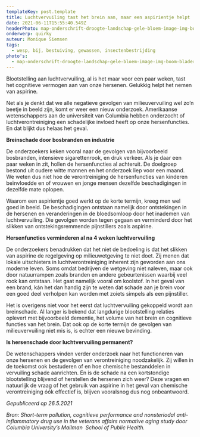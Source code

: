 ```yaml
---
templateKey: post.template
title: Luchtvervuiling tast het brein aan, maar een aspirientje helpt
date: 2021-06-11T15:55:40.549Z
headerPhoto: map-onderschrift-droogte-landschap-gele-bloem-image-img-boom-bladeren-groen-jpg
onderwerp: quirky
auteur: Monique Siemsen
tags:
  - wesp, bij, bestuiving, gewassen, insectenbestrijding
photo's:
  - map-onderschrift-droogte-landschap-gele-bloem-image-img-boom-bladeren-groen-jpg
---
```



Blootstelling aan luchtvervuiling, al is het maar voor een paar weken, tast het cognitieve vermogen aan van onze hersenen. Gelukkig helpt het nemen van aspirine.



Net als je denkt dat we alle negatieve gevolgen van milieuvervuiling wel zo’n beetje in beeld zijn, komt er weer een nieuw onderzoek. Amerikaanse wetenschappers aan de universiteit van Columbia hebben onderzocht of luchtverontreiniging een schadelijke invloed heeft op onze hersenfuncties. En dat blijkt dus helaas het geval.





**Breinschade door bosbranden en industrie**



De onderzoekers keken vooral naar de gevolgen van bijvoorbeeld bosbranden, intensieve sigarettenrook, en druk verkeer. Als je daar een paar weken in zit, hollen de hersenfuncties al achteruit. De doelgroep bestond uit oudere witte mannen en het onderzoek liep voor een maand. We weten dus niet hoe de verontreiniging de hersenfuncties van kinderen beïnvloedde en of vrouwen en jonge mensen dezelfde beschadigingen in dezelfde mate oplopen.



Waarom een aspirientje goed werkt op de korte termijn, kreeg men wel goed in beeld. De beschadigingen ontstaan namelijk door ontstekingen in de hersenen en veranderingen in de bloedsomloop door het inademen van luchtvervuiling. Die gevolgen worden tegen gegaan en verminderd door het slikken van ontstekingsremmende pijnstillers zoals aspirine.





**Hersenfuncties verminderen al na 4 weken luchtvervuiling**



De onderzoekers benadrukken dat het niet de bedoeling is dat het slikken van aspirine de regelgeving op milieuwetgeving te niet doet. Zij menen dat lokale uitschieters in luchtverontreiniging inherent zijn geworden aan ons moderne leven. Soms omdat bedrijven de wetgeving niet naleven, maar ook door natuurrampen zoals branden en andere gebeurtenissen waarbij veel rook kan ontstaan. Het gaat namelijk vooral om koolstof. In het geval van een brand, kán het dan handig zijn te weten dat schade aan je brein voor een goed deel verholpen kan worden met zoiets simpels als een pijnstiller.



Het is overigens niet voor het eerst dat luchtvervuiling gekoppeld wordt aan breinschade. Al langer is bekend dat langdurige blootstelling relaties oplevert met bijvoorbeeld dementie, het volume van het brein en cognitieve functies van het brein. Dat ook op de korte termijn de gevolgen van milieuvervuiling niet mis is, is echter een nieuwe bevinding. 





**Is hersenschade door luchtvervuiling permanent?**



De wetenschappers vinden verder onderzoek naar het functioneren van onze hersenen en de gevolgen van verontreiniging noodzakelijk. Zij willen in de toekomst ook bestuderen of en hoe chemische bestanddelen in vervuiling schade aanrichten. En is de schade na een kortstondige blootstelling blijvend of herstellen de hersenen zich weer? Deze vragen en natuurlijk de vraag of het gebruik van aspirine in het geval van chemische verontreiniging óók effectief is, blijven vooralsnog dus nog onbeantwoord. 





*Gepubliceerd op 26.5.2021*



*Bron: Short-term pollution, cognitieve performance and nonsteriodal anti-inflammatory drug use in the veterans affairs normative aging study door Columbia University’s Mailman  School of Public Health.*